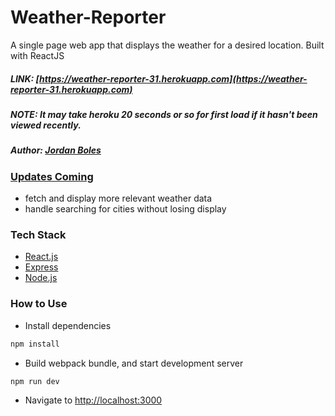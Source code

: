 # Weather-Reporter
A single page web app that displays the weather for a desired location. Built with ReactJS

##### LINK: [https://weather-reporter-31.herokuapp.com](https://weather-reporter-31.herokuapp.com)

##### NOTE: It may take heroku 20 seconds or so for first load if it hasn't been viewed recently.

##### Author: *[Jordan Boles](https://github.com/jboles31)*

### [Updates Coming](./BUGS.md)
*  fetch and display more relevant weather data
*  handle searching for cities without losing display

### Tech Stack
* [React.js](https://reactjs.org/)
* [Express](https://expressjs.com)
* [Node.js](https://nodejs.org/en/)

### How to Use

* Install dependencies
```bash
npm install
```
* Build webpack bundle, and start development server
```bash
npm run dev
```

* Navigate to [http://localhost:3000](http://localhost:3000)

